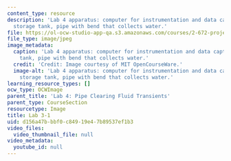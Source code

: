 ```yaml
---
content_type: resource
description: 'Lab 4 apparatus: computer for instrumentation and data capture, air
  storage tank, pipe with bend that collects water.'
file: https://ol-ocw-studio-app-qa.s3.amazonaws.com/courses/2-672-project-laboratory-spring-2009/d156a47bbbf0c84919e47b89537ef1b3_lab3-1.jpg
file_type: image/jpeg
image_metadata:
  caption: 'Lab 4 apparatus: computer for instrumentation and data capture, air storage
    tank, pipe with bend that collects water.'
  credit: 'Credit: Image courtesy of MIT OpenCourseWare.'
  image-alt: 'Lab 4 apparatus: computer for instrumentation and data capture, air
    storage tank, pipe with bend that collects water.'
learning_resource_types: []
ocw_type: OCWImage
parent_title: 'Lab 4: Pipe Clearing Fluid Transients'
parent_type: CourseSection
resourcetype: Image
title: Lab 3-1
uid: d156a47b-bbf0-c849-19e4-7b89537ef1b3
video_files:
  video_thumbnail_file: null
video_metadata:
  youtube_id: null
---
```

